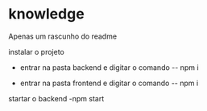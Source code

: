 # knowledge
Apenas um rascunho do readme

instalar o projeto
- entrar na pasta backend e digitar o comando
-- npm i

- entrar na pasta frontend e digitar o comando
-- npm i

startar o backend 
-npm start
